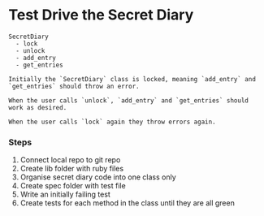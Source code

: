 # Test Drive the Secret Diary

```
SecretDiary
  - lock
  - unlock
  - add_entry
  - get_entries

Initially the `SecretDiary` class is locked, meaning `add_entry` and `get_entries` should throw an error.

When the user calls `unlock`, `add_entry` and `get_entries` should work as desired.

When the user calls `lock` again they throw errors again.
```
### Steps

1. Connect local repo to git repo
2. Create lib folder with ruby files
3. Organise secret diary code into one class only
4. Create spec folder with test file
5. Write an initially failing test
6. Create tests for each method in the class until they are all green
